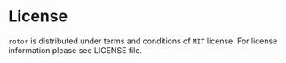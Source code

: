 # License

`rotor` is distributed under terms and conditions of `MIT` license. For license information
please see LICENSE file.
